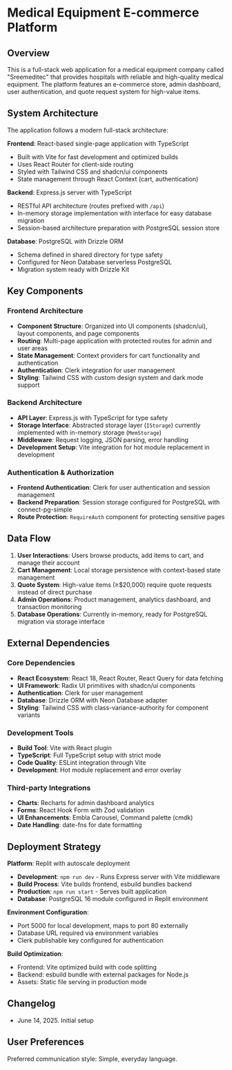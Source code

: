 # Medical Equipment E-commerce Platform

## Overview

This is a full-stack web application for a medical equipment company called "Sreemeditec" that provides hospitals with reliable and high-quality medical equipment. The platform features an e-commerce store, admin dashboard, user authentication, and quote request system for high-value items.

## System Architecture

The application follows a modern full-stack architecture:

**Frontend**: React-based single-page application with TypeScript
- Built with Vite for fast development and optimized builds
- Uses React Router for client-side routing
- Styled with Tailwind CSS and shadcn/ui components
- State management through React Context (cart, authentication)

**Backend**: Express.js server with TypeScript
- RESTful API architecture (routes prefixed with `/api`)
- In-memory storage implementation with interface for easy database migration
- Session-based architecture preparation with PostgreSQL session store

**Database**: PostgreSQL with Drizzle ORM
- Schema defined in shared directory for type safety
- Configured for Neon Database serverless PostgreSQL
- Migration system ready with Drizzle Kit

## Key Components

### Frontend Architecture
- **Component Structure**: Organized into UI components (shadcn/ui), layout components, and page components
- **Routing**: Multi-page application with protected routes for admin and user areas
- **State Management**: Context providers for cart functionality and authentication
- **Authentication**: Clerk integration for user management
- **Styling**: Tailwind CSS with custom design system and dark mode support

### Backend Architecture
- **API Layer**: Express.js with TypeScript for type safety
- **Storage Interface**: Abstracted storage layer (`IStorage`) currently implemented with in-memory storage (`MemStorage`)
- **Middleware**: Request logging, JSON parsing, error handling
- **Development Setup**: Vite integration for hot module replacement in development

### Authentication & Authorization
- **Frontend Authentication**: Clerk for user authentication and session management
- **Backend Preparation**: Session storage configured for PostgreSQL with connect-pg-simple
- **Route Protection**: `RequireAuth` component for protecting sensitive pages

## Data Flow

1. **User Interactions**: Users browse products, add items to cart, and manage their account
2. **Cart Management**: Local storage persistence with context-based state management
3. **Quote System**: High-value items (≥$20,000) require quote requests instead of direct purchase
4. **Admin Operations**: Product management, analytics dashboard, and transaction monitoring
5. **Database Operations**: Currently in-memory, ready for PostgreSQL migration via storage interface

## External Dependencies

### Core Dependencies
- **React Ecosystem**: React 18, React Router, React Query for data fetching
- **UI Framework**: Radix UI primitives with shadcn/ui components
- **Authentication**: Clerk for user management
- **Database**: Drizzle ORM with Neon Database adapter
- **Styling**: Tailwind CSS with class-variance-authority for component variants

### Development Tools
- **Build Tool**: Vite with React plugin
- **TypeScript**: Full TypeScript setup with strict mode
- **Code Quality**: ESLint integration through Vite
- **Development**: Hot module replacement and error overlay

### Third-party Integrations
- **Charts**: Recharts for admin dashboard analytics
- **Forms**: React Hook Form with Zod validation
- **UI Enhancements**: Embla Carousel, Command palette (cmdk)
- **Date Handling**: date-fns for date formatting

## Deployment Strategy

**Platform**: Replit with autoscale deployment
- **Development**: `npm run dev` - Runs Express server with Vite middleware
- **Build Process**: Vite builds frontend, esbuild bundles backend
- **Production**: `npm run start` - Serves built application
- **Database**: PostgreSQL 16 module configured in Replit environment

**Environment Configuration**:
- Port 5000 for local development, maps to port 80 externally
- Database URL required via environment variables
- Clerk publishable key configured for authentication

**Build Optimization**:
- Frontend: Vite optimized build with code splitting
- Backend: esbuild bundle with external packages for Node.js
- Assets: Static file serving in production mode

## Changelog

- June 14, 2025. Initial setup

## User Preferences

Preferred communication style: Simple, everyday language.